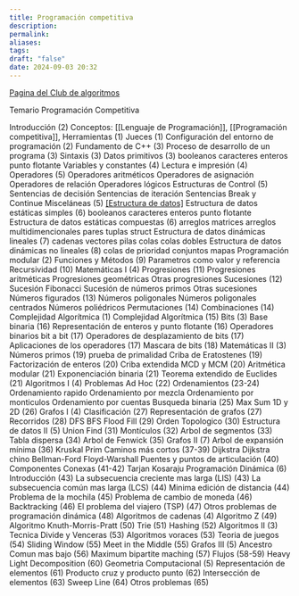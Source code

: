 ```yaml
---
title: Programación competitiva
description: 
permalink: 
aliases: 
tags: 
draft: "false"
date: 2024-09-03 20:32
---
```

[Pagina del Club de algoritmos](https://sites.google.com/udabol.edu.bo/clubalgoritmos)

Temario Programación Competitiva

Introducción (2)
	Conceptos: [[Lenguaje de Programación]], [[Programación competitiva]], Herramientas (1)
	Jueces (1)
	Configuración del entorno de programación (2)
Fundamento de C++ (3)
	Proceso de desarrollo de un programa (3)
	Sintaxis (3)
	Datos primitivos (3)
		booleanos
		caracteres
		enteros
		punto flotante
	Variables y constantes (4)
	Lectura e impresión (4)
	Operadores (5)
		Operadores aritméticos
		Operadores de asignación
		Operadores de relación
		Operadores lógicos
	Estructuras de Control (5)
		Sentencias de decisión
		Sentencias de iteración
		Sentencias Break y Continue
	Misceláneas (5)
[[Estructura de datos]](3)
	Estructura de datos estáticas simples (6)
		booleanos
		caracteres
		enteros
		punto flotante
	Estructura de datos estáticas compuestas (6)
		arreglos
		matrices
		arreglos multidimencionales
		pares
		tuplas
		struct
	Estructura de datos dinámicas lineales (7)
		cadenas
		vectores
		pilas
		colas
		colas dobles
	Estructura de datos dinámicas no lineales (8)
		colas de prioridad
		conjuntos
		mapas
Programación modular (2)
	Funciones y Métodos (9)
		Parametros como valor y referencia
	Recursividad (10)
Matemáticas I (4)
	Progresiones (11)
		Progresiones aritméticas
		Progresiones geométricas
		Otras progresiones
	Sucesiones (12)
		Sucesión Fibonacci
		Sucesión de números primos
		Otras sucesiones
	Números figurados (13)
		Números poligonales
		Números poligonales centrados
		Números poliédricos
	Permutaciones (14)
	Combinaciones (14)
Complejidad Algorítmica (1)
	Complejidad Algorítmica (15)
Bits (3)
	Base binaria (16)
	Representación de enteros y punto flotante (16)
	Operadores binarios bit a bit (17)
	Operadores de desplazamiento de bits (17)
	Aplicaciones de los operadores (17)
	Mascara de bits (18)
Matemáticas II (3)
	Números primos (19)
		prueba de primalidad
	Criba de Eratostenes (19)
	Factorización de enteros (20)
		Criba extendida
	MCD y MCM (20)
	Aritmética modular (21)
	Exponenciación binaria (21)
	Teorema extendido de Euclides (21)
Algoritmos I (4)
	Problemas Ad Hoc (22)
	Ordenamientos (23-24)
		Ordenamiento rapido
		Ordenamiento por mezcla
		Ordenamiento por monticulos
		Ordenamiento por cuentas
	Busqueda binaria (25)
	Max Sum 1D y 2D (26)
Grafos I (4)
	Clasificación (27)
	Representación de grafos (27)
	Recorridos (28)
		DFS
		BFS
	Flood Fill (29)
	Orden Topologico (30)
Estructura de datos II (5)
	Union Find (31)
	Montículos (32)
	Arbol de segmentos (33)
	Tabla dispersa (34)
	Arbol de Fenwick (35)
Grafos II (7)
	Arbol de expansión mínima (36)
		Kruskal
		Prim
	Caminos más cortos (37-39)
		Dijkstra
		Dijkstra chino
		Bellman-Ford
		Floyd-Warshall
	Puentes y puntos de articulación (40)
	Componentes Conexas (41-42)
		Tarjan
		Kosaraju
Programación Dinámica (6)
	Introducción (43)
	La subsecuencia creciente mas larga (LIS) (43)
	La subsecuencia común mas larga (LCS) (44)
	Minima edición de distancia (44)
	Problema de la mochila (45)
	Problema de cambio de moneda (46)
	Backtracking (46)
	El problema del viajero (TSP) (47)
	Otros problemas de programación dinámica (48)
Algoritmos de cadenas (4)
	Algoritmo Z (49)
	Algoritmo Knuth-Morris-Pratt (50)
	Trie (51)
	Hashing (52)
Algoritmos II (3)
	Tecnica Divide y Venceras (53)
	Algoritmos voraces (53)
	Teoria de juegos (54)
	Sliding Window (55)
	Meet in the Middle (55)
Grafos III (5)
	Ancestro Comun mas bajo (56)
	Maximum bipartite maching (57)
	Flujos (58-59)
	Heavy Light Decomposition (60)
Geometria Computacional (5)
	Representación de elementos (61)
	Producto cruz y producto punto (62)
	Intersección de elementos (63)
	Sweep Line (64)
	Otros problemas (65)